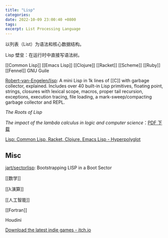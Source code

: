 ```yaml
---
title: "Lisp"
categories: 
date: 2022-10-09 23:00:40 +0800
tags: 
excerpt: List Processing Language
---
```


以列表（List）为语法和核心数据结构。

Lisp 壁垒：在运行时中直接写语法树。
 
[[Common Lisp]]
[[Emacs Lisp]]
[[Clojure]]
[[Racket]]
[[Scheme]]
[[Ruby]]
[[Fennel]]
GNU Guile


[Robert-van-Engelen/lisp](https://github.com/Robert-van-Engelen/lisp): A mini Lisp in 1k lines of [[C]] with garbage collector, explained. Includes over 40 built-in Lisp primitives, floating point, strings, closures with lexical scope, macros, proper tail recursion, exceptions, execution tracing, file loading, a mark-sweep/compacting garbage collector and REPL.


_The Roots of Lisp_

_The impact of the lambda calculus in logic and computer science_：[PDF 下载](https://www-users.mat.umk.pl//~adwid/materialy/doc/church.pdf)

[Lisp: Common Lisp, Racket, Clojure, Emacs Lisp - Hyperpolyglot](https://hyperpolyglot.org/lisp)

## Misc

[jart/sectorlisp](https://github.com/jart/sectorlisp): Bootstrapping LISP in a Boot Sector

[[数学]]

[[λ演算]]

[[人工智能]]

[[Fortran]]

Houdini

[Download the latest indie games - itch.io](https://itch.io/)



